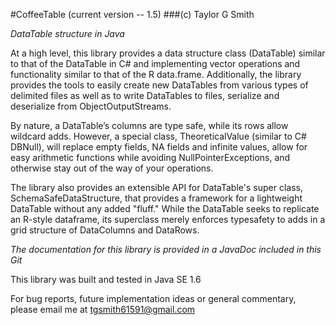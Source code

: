 #CoffeeTable (current version -- 1.5)
###(c) Taylor G Smith

*DataTable structure in Java*

At a high level, this library provides a data structure class (DataTable) similar to that of the DataTable in C# and implementing vector operations and functionality similar to that of the R data.frame.  Additionally, the library provides the tools to easily create new DataTables from various types of delimited files as well as to write DataTables to files, serialize and deserialize from ObjectOutputStreams.

By nature, a DataTable’s columns are type safe, while its rows allow wildcard adds. However, a special class, TheoreticalValue (similar to C# DBNull), will replace empty fields, NA fields and infinite values, allow for easy arithmetic functions while avoiding NullPointerExceptions, and otherwise stay out of the way of your operations. 

The library also provides an extensible API for DataTable's super class, SchemaSafeDataStructure, that provides a framework for a lightweight DataTable without any added "fluff." While the DataTable seeks to replicate an R-style dataframe, its superclass merely enforces typesafety to adds in a grid structure of DataColumns and DataRows.

*The documentation for this library is provided in a JavaDoc included in this Git*

This library was built and tested in Java SE 1.6

For bug reports, future implementation ideas or general commentary, please email me at tgsmith61591@gmail.com